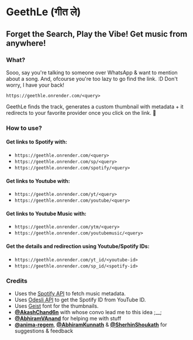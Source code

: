 # GeethLe (गीत ले)

## Forget the Search, Play the Vibe! Get music from **anywhere**!

### What?

Sooo, say you're talking to someone over WhatsApp & want to mention about a song. And, ofcourse you're too lazy to go find the link. :D Don't worry, I have your back!

```https://geethle.onrender.com/<query>```

GeethLe finds the track, generates a custom thumbnail with metadata + it redirects to your favorite provider once you click on the link. 🙂

### How to use?

#### Get links to Spotify with:

- ```https://geethle.onrender.com/<query>```
- ```https://geethle.onrender.com/sp/<query>```
- ```https://geethle.onrender.com/spotify/<query>```

#### Get links to Youtube with:

- ```https://geethle.onrender.com/yt/<query>```
- ```https://geethle.onrender.com/youtube/<query>```

#### Get links to Youtube Music with:

- ```https://geethle.onrender.com/ytm/<query>```
- ```https://geethle.onrender.com/youtubemusic/<query>```
  
#### Get the details and redirection using Youtube/Spotify IDs:

- ```https://geethle.onrender.com/yt_id/<youtube-id>```
- ```https://geethle.onrender.com/sp_id/<spotify-id>```

### Credits

- Uses the [Spotify API](https://developer.spotify.com/) to fetch music metadata.
- Uses [Odesli API](https://odesli.co/) to get the Spotify ID from YouTube ID.
- Uses [Geist](https://vercel.com/font) font for the thumbnails.
- **[@AkashChand6n](https://github.com/AkashChand6n)** with whose convo lead me to this idea ;__;
- **[@AbhiramVAnand](https://github.com/AbhiramVAnand)** for helping me with stuff
- **[@anima-regem](https://github.com/anima-regem)**, **[@AbhiramKunnath](https://github.com/AbhiramKunnath)** & **[@SherhinShoukath](https://github.com/SherhinShoukath)** for suggestions & feedback
